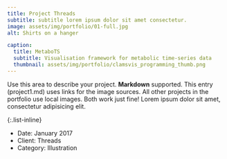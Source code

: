 ```yaml
---
title: Project Threads
subtitle: subtitle lorem ipsum dolor sit amet consectetur.
image: assets/img/portfolio/01-full.jpg
alt: Shirts on a hanger

caption:
  title: MetaboTS
  subtitle: Visualisation framework for metabolic time-series data
  thumbnail: assets/img/portfolio/clamsvis_programming_thumb.png
---
```

Use this area to describe your project. **Markdown** supported. This entry (project1.md) uses links for the image sources. All other projects in the portfolio use local images. Both work just fine! Lorem ipsum dolor sit amet, consectetur adipisicing elit. 

{:.list-inline}
- Date: January 2017
- Client: Threads
- Category: Illustration